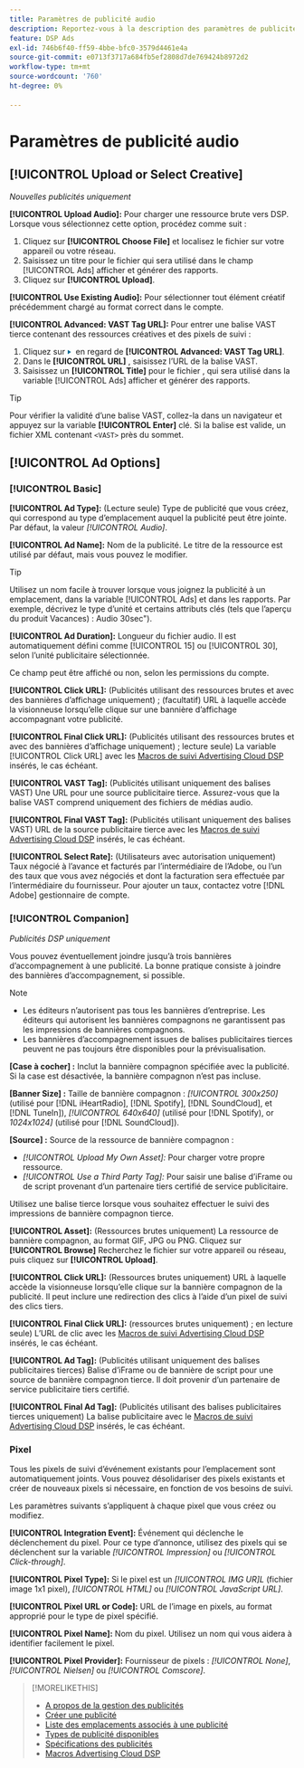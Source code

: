 ```yaml
---
title: Paramètres de publicité audio
description: Reportez-vous à la description des paramètres de publicité disponibles pour les publicités audio.
feature: DSP Ads
exl-id: 746b6f40-ff59-4bbe-bfc0-3579d4461e4a
source-git-commit: e0713f3717a684fb5ef2808d7de769424b8972d2
workflow-type: tm+mt
source-wordcount: '760'
ht-degree: 0%

---
```


# Paramètres de publicité audio

## [!UICONTROL Upload or Select Creative]

*Nouvelles publicités uniquement*

**[!UICONTROL Upload Audio]:** Pour charger une ressource brute vers DSP. Lorsque vous sélectionnez cette option, procédez comme suit :

1. Cliquez sur **[!UICONTROL Choose File]** et localisez le fichier sur votre appareil ou votre réseau.
1. Saisissez un titre pour le fichier qui sera utilisé dans le champ [!UICONTROL Ads] afficher et générer des rapports.
1. Cliquez sur **[!UICONTROL Upload]**.

**[!UICONTROL Use Existing Audio]:** Pour sélectionner tout élément créatif précédemment chargé au format correct dans le compte.

**[!UICONTROL Advanced: VAST Tag URL]:** Pour entrer une balise VAST tierce contenant des ressources créatives et des pixels de suivi :

1. Cliquez sur ![flèche](/help/dsp/assets/compressed.png) en regard de **[!UICONTROL Advanced: VAST Tag URL]**.
1. Dans le **[!UICONTROL URL]** , saisissez l’URL de la balise VAST.
1. Saisissez un **[!UICONTROL Title]** pour le fichier , qui sera utilisé dans la variable [!UICONTROL Ads] afficher et générer des rapports.

>[!TIP]
>
> Pour vérifier la validité d’une balise VAST, collez-la dans un navigateur et appuyez sur la variable **[!UICONTROL Enter]** clé. Si la balise est valide, un fichier XML contenant `<VAST>` près du sommet.

## [!UICONTROL Ad Options]

### [!UICONTROL Basic]

**[!UICONTROL Ad Type]:** (Lecture seule) Type de publicité que vous créez, qui correspond au type d’emplacement auquel la publicité peut être jointe. Par défaut, la valeur *[!UICONTROL Audio]*.

**[!UICONTROL Ad Name]:** Nom de la publicité. Le titre de la ressource est utilisé par défaut, mais vous pouvez le modifier.

>[!TIP]
>
> Utilisez un nom facile à trouver lorsque vous joignez la publicité à un emplacement, dans la variable [!UICONTROL Ads] et dans les rapports. Par exemple, décrivez le type d’unité et certains attributs clés (tels que l’aperçu du produit Vacances) : Audio 30sec&quot;).

**[!UICONTROL Ad Duration]:** Longueur du fichier audio. Il est automatiquement défini comme [!UICONTROL 15] ou [!UICONTROL 30], selon l’unité publicitaire sélectionnée.

Ce champ peut être affiché ou non, selon les permissions du compte.

**[!UICONTROL Click URL]:** (Publicités utilisant des ressources brutes et avec des bannières d’affichage uniquement) ; (facultatif) URL à laquelle accède la visionneuse lorsqu’elle clique sur une bannière d’affichage accompagnant votre publicité.

**[!UICONTROL Final Click URL]:** (Publicités utilisant des ressources brutes et avec des bannières d’affichage uniquement) ; lecture seule) La variable [!UICONTROL Click URL] avec les [Macros de suivi Advertising Cloud DSP](/help/dsp/campaign-management/macros.md) insérés, le cas échéant.

**[!UICONTROL VAST Tag]:** (Publicités utilisant uniquement des balises VAST) Une URL pour une source publicitaire tierce. Assurez-vous que la balise VAST comprend uniquement des fichiers de médias audio.

**[!UICONTROL Final VAST Tag]:** (Publicités utilisant uniquement des balises VAST) URL de la source publicitaire tierce avec les [Macros de suivi Advertising Cloud DSP](/help/dsp/campaign-management/macros.md) insérés, le cas échéant.

**[!UICONTROL Select Rate]:** (Utilisateurs avec autorisation uniquement) Taux négocié à l’avance et facturés par l’intermédiaire de l’Adobe, ou l’un des taux que vous avez négociés et dont la facturation sera effectuée par l’intermédiaire du fournisseur. Pour ajouter un taux, contactez votre [!DNL Adobe] gestionnaire de compte.

### [!UICONTROL Companion]

*Publicités DSP uniquement*

Vous pouvez éventuellement joindre jusqu’à trois bannières d’accompagnement à une publicité. La bonne pratique consiste à joindre des bannières d’accompagnement, si possible.

>[!NOTE]
>
>* Les éditeurs n’autorisent pas tous les bannières d’entreprise. Les éditeurs qui autorisent les bannières compagnons ne garantissent pas les impressions de bannières compagnons.
>* Les bannières d’accompagnement issues de balises publicitaires tierces peuvent ne pas toujours être disponibles pour la prévisualisation.


**\[Case à cocher\] :** Inclut la bannière compagnon spécifiée avec la publicité. Si la case est désactivée, la bannière compagnon n’est pas incluse.

**\[Banner Size\] :** Taille de bannière compagnon : *[!UICONTROL 300x250]* (utilisé pour [!DNL iHeartRadio], [!DNL Spotify], [!DNL SoundCloud], et [!DNL TuneIn]), *[!UICONTROL 640x640]* (utilisé pour [!DNL Spotify), or *1024x1024]* (utilisé pour [!DNL SoundCloud]).

**\[Source\] :** Source de la ressource de bannière compagnon :

* *[!UICONTROL Upload My Own Asset]:* Pour charger votre propre ressource.
* *[!UICONTROL Use a Third Party Tag]:* Pour saisir une balise d’iFrame ou de script provenant d’un partenaire tiers certifié de service publicitaire.

Utilisez une balise tierce lorsque vous souhaitez effectuer le suivi des impressions de bannière compagnon tierce.

**[!UICONTROL Asset]:** (Ressources brutes uniquement) La ressource de bannière compagnon, au format GIF, JPG ou PNG. Cliquez sur **[!UICONTROL Browse]** Recherchez le fichier sur votre appareil ou réseau, puis cliquez sur **[!UICONTROL Upload]**.

**[!UICONTROL Click URL]:** (Ressources brutes uniquement) URL à laquelle accède la visionneuse lorsqu’elle clique sur la bannière compagnon de la publicité. Il peut inclure une redirection des clics à l’aide d’un pixel de suivi des clics tiers.

**[!UICONTROL Final Click URL]:** (ressources brutes uniquement) ; en lecture seule) L’URL de clic avec les [Macros de suivi Advertising Cloud DSP](/help/dsp/campaign-management/macros.md) insérés, le cas échéant.

**[!UICONTROL Ad Tag]:** (Publicités utilisant uniquement des balises publicitaires tierces) Balise d’iFrame ou de bannière de script pour une source de bannière compagnon tierce. Il doit provenir d’un partenaire de service publicitaire tiers certifié.

**[!UICONTROL Final Ad Tag]:** (Publicités utilisant des balises publicitaires tierces uniquement) La balise publicitaire avec le [Macros de suivi Advertising Cloud DSP](/help/dsp/campaign-management/macros.md) insérés, le cas échéant.

### Pixel

Tous les pixels de suivi d’événement existants pour l’emplacement sont automatiquement joints. Vous pouvez désolidariser des pixels existants et créer de nouveaux pixels si nécessaire, en fonction de vos besoins de suivi.

Les paramètres suivants s’appliquent à chaque pixel que vous créez ou modifiez.

**[!UICONTROL Integration Event]:** Événement qui déclenche le déclenchement du pixel. Pour ce type d’annonce, utilisez des pixels qui se déclenchent sur la variable *[!UICONTROL Impression]* ou *[!UICONTROL Click-through]*.

**[!UICONTROL Pixel Type]:** Si le pixel est un *[!UICONTROL IMG UR]L* (fichier image 1x1 pixel), *[!UICONTROL HTML]* ou *[!UICONTROL JavaScript URL]*.

**[!UICONTROL Pixel URL or Code]:** URL de l’image en pixels, au format approprié pour le type de pixel spécifié.

**[!UICONTROL Pixel Name]:** Nom du pixel. Utilisez un nom qui vous aidera à identifier facilement le pixel.

**[!UICONTROL Pixel Provider]:** Fournisseur de pixels : *[!UICONTROL None]*, *[!UICONTROL Nielsen]* ou *[!UICONTROL Comscore]*.

>[!MORELIKETHIS]
>
>* [A propos de la gestion des publicités](ad-about.md)
>* [Créer une publicité](ad-create.md)
>* [Liste des emplacements associés à une publicité](/help/dsp/campaign-management/ads/ad-list-placements.md)
>* [Types de publicité disponibles](ad-types.md)
>* [Spécifications des publicités](/help/dsp/assets/ad-specs.pdf)
>* [Macros Advertising Cloud DSP](/help/dsp/campaign-management/macros.md)


